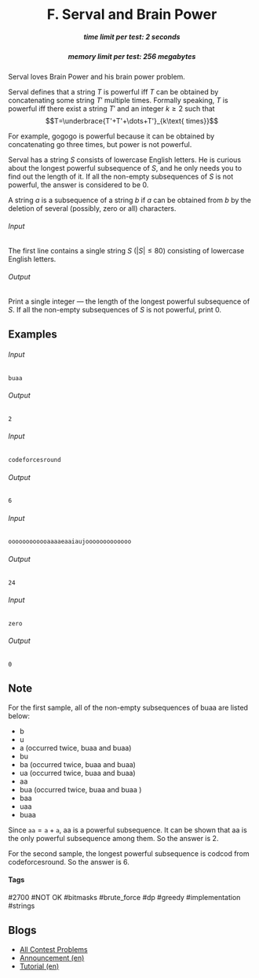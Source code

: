 <h1 style='text-align: center;'> F. Serval and Brain Power</h1>

<h5 style='text-align: center;'>time limit per test: 2 seconds</h5>
<h5 style='text-align: center;'>memory limit per test: 256 megabytes</h5>

Serval loves Brain Power and his brain power problem.

Serval defines that a string $T$ is powerful iff $T$ can be obtained by concatenating some string $T'$ multiple times. Formally speaking, $T$ is powerful iff there exist a string $T'$ and an integer $k\geq 2$ such that $$T=\underbrace{T'+T'+\dots+T'}_{k\text{ times}}$$

For example, gogogo is powerful because it can be obtained by concatenating go three times, but power is not powerful.

Serval has a string $S$ consists of lowercase English letters. He is curious about the longest powerful subsequence of $S$, and he only needs you to find out the length of it. If all the non-empty subsequences of $S$ is not powerful, the answer is considered to be $0$.

A string $a$ is a subsequence of a string $b$ if $a$ can be obtained from $b$ by the deletion of several (possibly, zero or all) characters.

###### Input

The first line contains a single string $S$ ($|S|\leq 80$) consisting of lowercase English letters.

###### Output

Print a single integer — the length of the longest powerful subsequence of $S$. If all the non-empty subsequences of $S$ is not powerful, print $0$.

## Examples

###### Input


```text
buaa
```
###### Output


```text
2
```
###### Input


```text
codeforcesround
```
###### Output


```text
6
```
###### Input


```text
oooooooooooaaaaeaaiaujooooooooooooo
```
###### Output


```text
24
```
###### Input


```text
zero
```
###### Output


```text
0
```
## Note

For the first sample, all of the non-empty subsequences of buaa are listed below:

* b
* u
* a (occurred twice, buaa and buaa)
* bu
* ba (occurred twice, buaa and buaa)
* ua (occurred twice, buaa and buaa)
* aa
* bua (occurred twice, buaa and buaa )
* baa
* uaa
* buaa

Since $\texttt{aa} = \texttt{a} + \texttt{a}$, aa is a powerful subsequence. It can be shown that aa is the only powerful subsequence among them. So the answer is $2$.

For the second sample, the longest powerful subsequence is codcod from codeforcesround. So the answer is $6$.



#### Tags 

#2700 #NOT OK #bitmasks #brute_force #dp #greedy #implementation #strings 

## Blogs
- [All Contest Problems](../Codeforces_Round_853_(Div._2).md)
- [Announcement (en)](../blogs/Announcement_(en).md)
- [Tutorial (en)](../blogs/Tutorial_(en).md)
